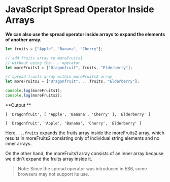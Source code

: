 # JavaScript Spread Operator Inside Arrays

**We can also use the spread operator inside arrays to expand the elements of another array.**

```js
let fruits = ["Apple", "Banana", "Cherry"];

// add fruits array to moreFruits1
// without using the ... operator
let moreFruits1 = ["Dragonfruit", fruits, "Elderberry"];

// spread fruits array within moreFruits2 array
let moreFruits2 = ["Dragonfruit", ...fruits, "Elderberry"];

console.log(moreFruits1);
console.log(moreFruits2);
```

**Output **

```
[ 'Dragonfruit', [ 'Apple', 'Banana', 'Cherry' ], 'Elderberry' ]

[ 'Dragonfruit', 'Apple', 'Banana', 'Cherry', 'Elderberry' ]
```

Here, `...fruits` expands the fruits array inside the moreFruits2 array, which results in moreFruits2 consisting only of individual string elements and no inner arrays.

On the other hand, the moreFruits1 array consists of an inner array because we didn't expand the fruits array inside it.

> Note: Since the spread operator was introduced in ES6, some browsers may not support its use.
